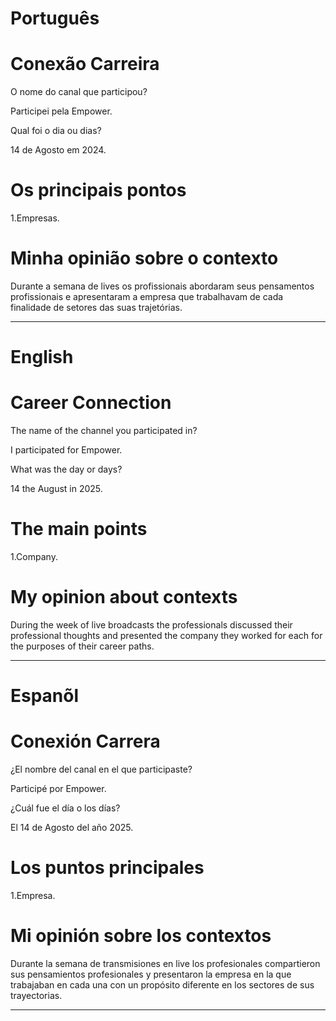 


# Português 

# Conexão Carreira

O nome do canal que participou?

Participei pela Empower.

Qual foi o dia ou dias?

14 de Agosto em 2024.

# Os principais pontos

1.Empresas.



# Minha opinião sobre o contexto

<p>Durante a semana de lives os profissionais abordaram seus pensamentos profissionais e apresentaram a empresa que trabalhavam de cada finalidade de setores das suas trajetórias.</p>


--------------------------------------------------------------------------------------------------------------------------------

# English 

# Career Connection

The name of the channel you participated in?

I participated for Empower.

What was the day or days?

14 the August in 2025.

# The main points

1.Company.


# My opinion about contexts

<p>During the week of live broadcasts the professionals discussed their professional thoughts and presented the company they worked for each for the purposes of their career paths. </p>


--------------------------------------------------------------------------------------------------------------------------------

# Espanõl 

# Conexión Carrera

¿El nombre del canal en el que participaste?

Participé por  Empower.

¿Cuál fue el día o los días?

El 14 de Agosto del año 2025.

#  Los puntos principales

1.Empresa.


# Mi opinión sobre los contextos

<p>Durante la semana de transmisiones en live los profesionales compartieron sus pensamientos profesionales y presentaron la empresa en la que trabajaban en cada una con un propósito diferente en los sectores de sus trayectorias.</p>

--------------------------------------------------------------------------------------------------------------------------------


